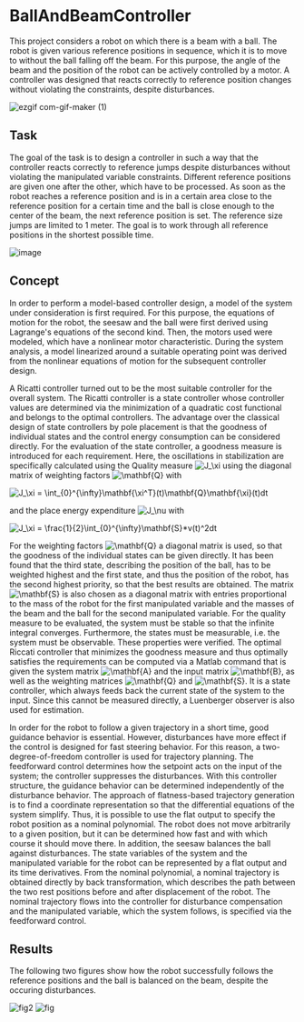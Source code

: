 # BallAndBeamController
This project considers a robot on which there is a beam with a ball. The robot is given various reference positions in sequence, which it is to move to without the ball falling off the beam. For this purpose, the angle of the beam and the position of the robot can be actively controlled by a motor. A controller was designed that reacts correctly to reference position changes without violating the constraints, despite disturbances.

![ezgif com-gif-maker (1)](https://user-images.githubusercontent.com/63397065/155311403-0b453fcf-450d-4c66-9c52-e92c209b2891.gif)

## Task

The goal of the task is to design a controller in such a way that the controller reacts correctly to reference jumps despite disturbances without violating the manipulated variable constraints. Different reference positions are given one after the other, which have to be processed. As soon as the robot reaches a reference position and is in a certain area close to the reference position for a certain time and the ball is close enough to the center of the beam, the next reference position is set. The reference size jumps are limited to 1 meter. The goal is to work through all reference positions in the shortest possible time. 

![image](https://user-images.githubusercontent.com/63397065/155877066-8ad9a136-7233-4676-8c88-9420f66ffb83.png)

## Concept

In order to perform a model-based controller design, a model of the system under consideration is first required. For this purpose, the equations of motion for the robot, the seesaw and the ball were first derived using Lagrange's equations of the second kind. Then, the motors used were modeled, which have a nonlinear motor characteristic. During the system analysis, a model linearized around a suitable operating point was derived from the nonlinear equations of motion for the subsequent controller design. 

A Ricatti controller turned out to be the most suitable controller for the overall system. The Ricatti controller is a state controller whose controller values are determined via the minimization of a quadratic cost functional and belongs to the optimal controllers. The advantage over the classical design of state controllers by pole placement is that the goodness of individual states and the control energy consumption can be considered directly. For the evaluation of the state controller, a goodness measure is introduced for each requirement. 
Here, the oscillations in stabilization are specifically calculated using the
Quality measure <img src="https://latex.codecogs.com/svg.image?J_\xi" title="J_\xi" /> using the diagonal matrix of weighting factors <img src="https://latex.codecogs.com/svg.image?\mathbf{Q}" title="\mathbf{Q}" /> with 

<img src="https://latex.codecogs.com/svg.image?J_\xi&space;=&space;\int_{0}^{\infty}\mathbf{\xi^T}(t)\mathbf{Q}\mathbf{\xi}(t)dt" title="J_\xi = \int_{0}^{\infty}\mathbf{\xi^T}(t)\mathbf{Q}\mathbf{\xi}(t)dt" />

and the place energy expenditure <img src="https://latex.codecogs.com/svg.image?J_\nu" title="J_\nu" /> with 

<img src="https://latex.codecogs.com/svg.image?J_\xi&space;=&space;\frac{1}{2}\int_{0}^{\infty}\mathbf{S}*v(t)^2dt" title="J_\xi = \frac{1}{2}\int_{0}^{\infty}\mathbf{S}*v(t)^2dt" />

For the weighting factors <img src="https://latex.codecogs.com/svg.image?\mathbf{Q}" title="\mathbf{Q}" /> a diagonal matrix is used, so that the goodness of the individual states can be given directly. It has been found that the third state, describing the position of the ball, has to be weighted highest and the first state, and thus the position of the robot, has the second highest priority, so that the best results are obtained. The matrix <img src="https://latex.codecogs.com/svg.image?\mathbf{S}" title="\mathbf{S}" /> is also chosen as a diagonal matrix with entries proportional to the mass of the robot for the first manipulated variable and the masses of the beam and the ball for the second manipulated variable. For the quality measure to be evaluated, the system must be stable so that the infinite integral converges. Furthermore, the states must be measurable, i.e. the system must be observable. These properties were verified.
The optimal Riccati controller that minimizes the goodness measure and thus optimally satisfies the requirements can be computed via a Matlab command that is given the system matrix <img src="https://latex.codecogs.com/svg.image?\mathbf{A}" title="\mathbf{A}" /> and the input matrix <img src="https://latex.codecogs.com/svg.image?\mathbf{B}" title="\mathbf{B}" />, as well as the weighting matrices <img src="https://latex.codecogs.com/svg.image?\mathbf{Q}" title="\mathbf{Q}" /> and <img src="https://latex.codecogs.com/svg.image?\mathbf{S}" title="\mathbf{S}" />. It is a state controller, which always feeds back the current state of the system to the input. Since this cannot be measured directly, a Luenberger observer is also used for estimation.

In order for the robot to follow a given trajectory in a short time, good guidance behavior is essential. However, disturbances have more effect if the control is designed for fast steering behavior.
For this reason, a two-degree-of-freedom controller is used for trajectory planning. The feedforward control determines how the setpoint acts on the input of the system; the controller suppresses the disturbances. With this controller structure, the guidance behavior can be determined independently of the disturbance behavior.
The approach of flatness-based trajectory generation is to find a coordinate representation so that the differential equations of the system simplify. Thus, it is possible to use the flat output to specify the robot position as a nominal polynomial.
The robot does not move arbitrarily to a given position, but it can be determined how fast and with which course it should move there. In addition, the seesaw balances the ball against disturbances. The state variables of the system and the manipulated variable for the robot can be represented by a flat output and its time derivatives. From the nominal polynomial, a nominal trajectory is obtained directly by back transformation, which describes the path between the two rest positions before and after displacement of the robot. The nominal trajectory flows into the controller for disturbance compensation and the manipulated variable, which the system follows, is specified via the feedforward control.

## Results

The following two figures show how the robot successfully follows the reference positions and the ball is balanced on the beam, despite the occuring disturbances.

![fig2](https://user-images.githubusercontent.com/63397065/155877953-baff4b7b-3ec6-4bf2-a7b3-4a5ecbf6ff40.jpg)
![fig](https://user-images.githubusercontent.com/63397065/155877952-75d3f529-4ae6-4500-8abc-b0acccffd611.jpg)
